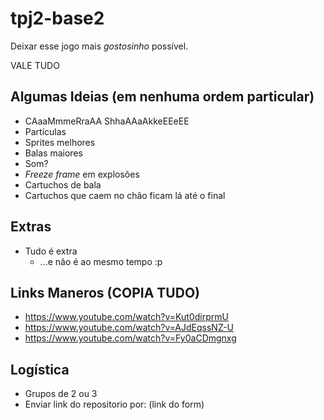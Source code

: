 # tpj2-base2

Deixar esse jogo mais _gostosinho_ possível.

VALE TUDO



## Algumas Ideias (em nenhuma ordem particular)

- CAaaMmmeRraAA ShhaAAaAkkeEEeEE
- Partículas
- Sprites melhores
- Balas maiores
- Som?
- _Freeze frame_ em explosões
- Cartuchos de bala
- Cartuchos que caem no chão ficam lá até o final

## Extras

- Tudo é extra
  - ...e não é ao mesmo tempo :p
  
## Links Maneros (COPIA TUDO)

- https://www.youtube.com/watch?v=Kut0dirprmU
- https://www.youtube.com/watch?v=AJdEqssNZ-U
- https://www.youtube.com/watch?v=Fy0aCDmgnxg

## Logística

- Grupos de 2 ou 3
- Enviar link do repositorio por: (link do form)
